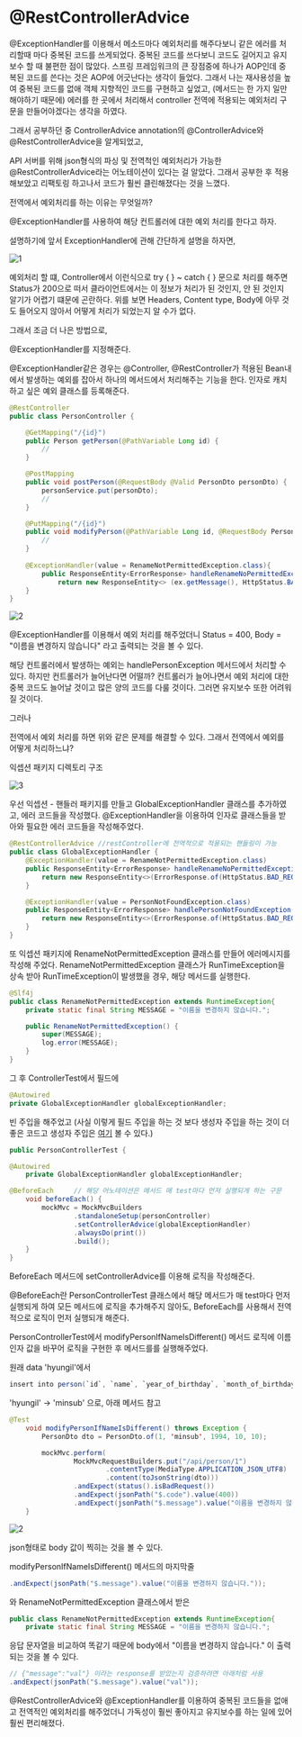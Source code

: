 @RestControllerAdvice
====================


@ExceptionHandler를 이용해서 메소드마다 예외처리를 해주다보니 같은 에러를 처리할때 마다
중복된 코드를 쓰게되었다. 중복된 코드를 쓰다보니 코드도 길어지고 유지보수 할 때 불편한 점이 많았다.
스프링 프레임워크의 큰 장점중에 하나가 AOP인데 중복된 코드를 쓴다는 것은 AOP에 어긋난다는 생각이 들었다.
그래서 나는 재사용성을 높여 중복된 코드를 없애 객체 지향적인 코드를 구현하고 싶었고,
(메서드는 한 가지 일만 해야하기 때문에) 
에러를 한 곳에서 처리해서 controller 전역에 적용되는 예외처리 구문을 만들어야겠다는 생각을 하였다.


그래서 공부하던 중 ControllerAdvice annotation의 @ControllerAdvice와@RestControllerAdvice을 알게되었고, 


API 서버를 위해 json형식의 파싱 및 전역척인 예외처리가 가능한 @RestControllerAdvice라는 어노테이션이 있다는 걸 알았다. 그래서 공부한 후 적용해보았고 리팩토링 하고나서 코드가 훨씬 클린해졌다는 것을 느꼈다.


전역에서 예외처리를 하는 이유는 무엇일까?

@ExceptionHandler를 사용하여 해당 컨트롤러에 대한 예외 처리를 한다고 하자.

설명하기에 앞서 ExceptionHandler에 관해 간단하게 설명을 하자면,

![1](https://user-images.githubusercontent.com/43127088/99930344-1410ff00-2d94-11eb-98c1-3c39ef775eb2.PNG)

예외처리 할 떄, Controller에서 이런식으로 try { } ~ catch { } 문으로 처리를 해주면
Status가 200으로 떠서 클라이언트에서는 이 정보가 처리가 된 것인지, 안 된 것인지 알기가 어렵기 떄문에 곤란하다.
위를 보면 Headers, Content type, Body에 아무 것도 들어오지 않아서 어떻게 처리가 되었는지 알 수가 없다.

그래서 조금 더 나은 방법으로,

@ExceptionHandler를 지정해준다.

@ExceptionHandler같은 경우는 @Controller, @RestController가 적용된 Bean내에서 발생하는 예외를 잡아서 하나의 메서드에서 처리해주는 기능을 한다. 인자로 캐치하고 싶은 예외 클래스를 등록해준다.


```java
@RestController
public class PersonController {

    @GetMapping("/{id}")
    public Person getPerson(@PathVariable Long id) {
        //
    }

    @PostMapping
    public void postPerson(@RequestBody @Valid PersonDto personDto) { 
        personService.put(personDto);
        //
    }

    @PutMapping("/{id}")
    public void modifyPerson(@PathVariable Long id, @RequestBody PersonDto personDto) {
        //
    }
    
    @ExceptionHandler(value = RenameNotPermittedException.class){
        public ResponseEntity<ErrorResponse> handleRenameNoPermittedException(RenameNotPermittedException ex)
            return new ResponseEntity<> (ex.getMessage(), HttpStatus.BAD_REQUEST);
    }
}
```

![2](https://user-images.githubusercontent.com/43127088/99930427-59353100-2d94-11eb-9099-2a0e2de79477.png)

@ExceptionHandler를 이용해서 예외 처리를 해주었더니 Status = 400, Body = "이름을 변경하지 않습니다" 라고 출력되는 것을 볼 수 있다.

해당 컨트롤러에서 발생하는 예외는 handlePersonException 메서드에서 처리할 수 있다. 하지만 컨트롤러가 늘어난다면 어떨까? 컨트롤러가 늘어나면서 예외 처리에 대한 중복 코드도 늘어날 것이고 많은 양의 코드를 다룰 것이다. 그러면 유지보수 또한 어려워질 것이다.

그러나

전역에서 예외 처리를 하면 위와 같은 문제를 해결할 수 있다.
그래서 전역에서 예외를 어떻게 처리하느냐?

익셉션 패키지 디렉토리 구조


![3](https://user-images.githubusercontent.com/43127088/99095313-53af4c80-2618-11eb-95a7-ab35ad3b022e.PNG)



우선 익셉션 - 핸들러 패키지를 만들고 GlobalExceptionHandler 클래스를 추가하였고, 에러 코드들을 작성했다. @ExceptionHandler을 이용하여 인자로 클래스들을 받아와 필요한 에러 코드들을 작성해주었다.
```java
@RestControllerAdvice //restController에 전역적으로 적용되는 핸들링이 가능
public class GlobalExceptionHandler {
    @ExceptionHandler(value = RenameNotPermittedException.class)
    public ResponseEntity<ErrorResponse> handleRenameNoPermittedException(RenameNotPermittedException ex) {
        return new ResponseEntity<>(ErrorResponse.of(HttpStatus.BAD_REQUEST, ex.getMessage()), HttpStatus.BAD_REQUEST);
    }

    @ExceptionHandler(value = PersonNotFoundException.class)
    public ResponseEntity<ErrorResponse> handlePersonNotFoundException(PersonNotFoundException ex) {
        return new ResponseEntity<>(ErrorResponse.of(HttpStatus.BAD_REQUEST, ex.getMessage()), HttpStatus.BAD_REQUEST);
    }
}
```
또 익셉션 패키지에 RenameNotPermittedException 클래스를 만들어 에러메시지를 작성해 주었다. RenameNotPermittedException 클래스가 RunTimeException을 상속 받아 RunTimeException이 발생했을 경우, 해당 메서드를 실행한다. 
```java
@Slf4j
public class RenameNotPermittedException extends RuntimeException{
    private static final String MESSAGE = "이름을 변경하지 않습니다.";

    public RenameNotPermittedException() {
        super(MESSAGE);
        log.error(MESSAGE);
    }
}
```
그 후 ControllerTest에서 필드에

```java
@Autowired
private GlobalExceptionHandler globalExceptionHandler;
```

빈 주입을 해주었고 (사실 이렇게 필드 주입을 하는 것 보다 생성자 주입을 하는 것이 더 좋은 코드고 생성자 주입은 [여기](https://github.com/Team-ITDA/studyhub/tree/main/spring/Autowired) 볼 수 있다.)

```java
public PersonControllerTest {

@Autowired
    private GlobalExceptionHandler globalExceptionHandler;

@BeforeEach     // 해당 어노테이션은 메서드 매 test마다 먼저 실행되게 하는 구문
    void beforeEach() {
        mockMvc = MockMvcBuilders
                .standaloneSetup(personController)
                .setControllerAdvice(globalExceptionHandler)
                .alwaysDo(print())
                .build();
    }
}
```

BeforeEach 메서드에 setControllerAdvice를 이용해 로직을 작성해준다.

 
@BeforeEach란 PersonControllerTest 클래스에서 해당 메서드가 매 test마다 먼저 실행되게 하여 모든 메서드에 로직을 추가해주지 않아도, BeforeEach를 사용해서 전역적으로 로직이 먼저 실행되개 해준다.


PersonControllerTest에서 modifyPersonIfNameIsDifferent() 메서드 로직에 이름 인자 값을 바꾸어 로직을 구현한 후 메서드를를 실행해주었다.

원래 data 'hyungil'에서


```java
insert into person(`id`, `name`, `year_of_birthday`, `month_of_birthday`, `day_of_birthday`) values (1, 'hyungil', 1994, 10, 10);
```

'hyungil' -> 'minsub' 으로, 아래 메서드 참고

```java
@Test
    void modifyPersonIfNameIsDifferent() throws Exception {
        PersonDto dto = PersonDto.of(1, 'minsub', 1994, 10, 10);

        mockMvc.perform(
                MockMvcRequestBuilders.put("/api/person/1")
                        .contentType(MediaType.APPLICATION_JSON_UTF8)
                        .content(toJsonString(dto)))
                .andExpect(status().isBadRequest())
                .andExpect(jsonPath("$.code").value(400))
                .andExpect(jsonPath("$.message").value("이름을 변경하지 않습니다."));
    }
```

![2](https://user-images.githubusercontent.com/43127088/99090540-1e9ffb80-2612-11eb-8042-2edc88339662.PNG)

json형태로 body 값이 찍히는 것을 볼 수 있다.


 modifyPersonIfNameIsDifferent() 메서드의 마지막줄
```java
.andExpect(jsonPath("$.message").value("이름을 변경하지 않습니다."));
```
와 RenameNotPermittedException 클래스에서 받은 

```java
public class RenameNotPermittedException extends RuntimeException{
    private static final String MESSAGE = "이름을 변경하지 않습니다.";
``` 

응답 문자열을 비교하여 똑같기 때문에 body에서 "이름을 변경하지 않습니다." 이 출력되는 것을 볼 수 있다.

```java
// {"message":"val"} 이라는 response를 받았는지 검증하려면 아래처럼 사용
.andExpect(jsonPath("$.message").value("val"));
```


    
@RestControllerAdvice와 @ExceptionHandler를 이용하여 중복된 코드들을 없애고 전역적인 예외처리를 해주었더니
가독성이 훨씬 좋아지고 유지보수를 하는 일에 있어 훨씬 편리해졌다.